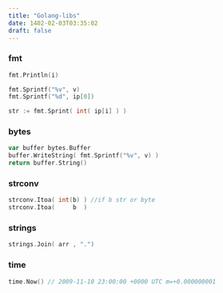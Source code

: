 ```yaml
---
title: "Golang-libs"
date: 1402-02-03T03:35:02
draft: false
---
```


### fmt

```go
fmt.Println(i)

fmt.Sprintf("%v", v)
fmt.Sprintf("%d", ip[0])

str := fmt.Sprint( int( ip[i] ) )
```

### bytes

```go
var buffer bytes.Buffer
buffer.WriteString( fmt.Sprintf("%v", v) )
return buffer.String()
```

### strconv

```go
strconv.Itoa( int(b) ) //if b str or byte
strconv.Itoa(     b  ) 
```

### strings

```go
strings.Join( arr , ".")
```

### time

```go
time.Now() // 2009-11-10 23:00:00 +0000 UTC m=+0.000000001
```